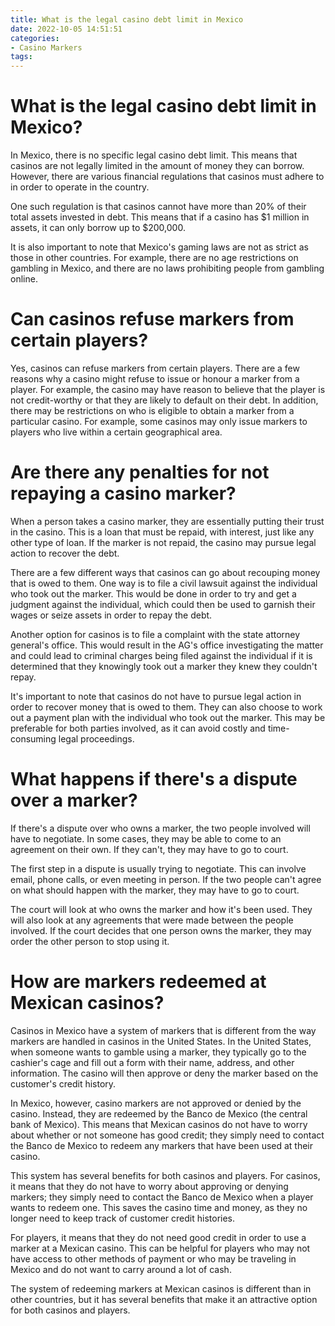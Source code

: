 ```yaml
---
title: What is the legal casino debt limit in Mexico
date: 2022-10-05 14:51:51
categories:
- Casino Markers
tags:
---
```



#  What is the legal casino debt limit in Mexico?

In Mexico, there is no specific legal casino debt limit. This means that casinos are not legally limited in the amount of money they can borrow. However, there are various financial regulations that casinos must adhere to in order to operate in the country.

One such regulation is that casinos cannot have more than 20% of their total assets invested in debt. This means that if a casino has $1 million in assets, it can only borrow up to $200,000.

It is also important to note that Mexico's gaming laws are not as strict as those in other countries. For example, there are no age restrictions on gambling in Mexico, and there are no laws prohibiting people from gambling online.

#  Can casinos refuse markers from certain players?

Yes, casinos can refuse markers from certain players. There are a few reasons why a casino might refuse to issue or honour a marker from a player. For example, the casino may have reason to believe that the player is not credit-worthy or that they are likely to default on their debt. In addition, there may be restrictions on who is eligible to obtain a marker from a particular casino. For example, some casinos may only issue markers to players who live within a certain geographical area.

#  Are there any penalties for not repaying a casino marker?

When a person takes a casino marker, they are essentially putting their trust in the casino. This is a loan that must be repaid, with interest, just like any other type of loan. If the marker is not repaid, the casino may pursue legal action to recover the debt.

There are a few different ways that casinos can go about recouping money that is owed to them. One way is to file a civil lawsuit against the individual who took out the marker. This would be done in order to try and get a judgment against the individual, which could then be used to garnish their wages or seize assets in order to repay the debt.

Another option for casinos is to file a complaint with the state attorney general's office. This would result in the AG's office investigating the matter and could lead to criminal charges being filed against the individual if it is determined that they knowingly took out a marker they knew they couldn't repay.

It's important to note that casinos do not have to pursue legal action in order to recover money that is owed to them. They can also choose to work out a payment plan with the individual who took out the marker. This may be preferable for both parties involved, as it can avoid costly and time-consuming legal proceedings.

#  What happens if there's a dispute over a marker?

If there's a dispute over who owns a marker, the two people involved will have to negotiate. In some cases, they may be able to come to an agreement on their own. If they can't, they may have to go to court.

The first step in a dispute is usually trying to negotiate. This can involve email, phone calls, or even meeting in person. If the two people can't agree on what should happen with the marker, they may have to go to court.

The court will look at who owns the marker and how it's been used. They will also look at any agreements that were made between the people involved. If the court decides that one person owns the marker, they may order the other person to stop using it.

#  How are markers redeemed at Mexican casinos?

Casinos in Mexico have a system of markers that is different from the way markers are handled in casinos in the United States. In the United States, when someone wants to gamble using a marker, they typically go to the cashier's cage and fill out a form with their name, address, and other information. The casino will then approve or deny the marker based on the customer's credit history.

In Mexico, however, casino markers are not approved or denied by the casino. Instead, they are redeemed by the Banco de Mexico (the central bank of Mexico). This means that Mexican casinos do not have to worry about whether or not someone has good credit; they simply need to contact the Banco de Mexico to redeem any markers that have been used at their casino.

This system has several benefits for both casinos and players. For casinos, it means that they do not have to worry about approving or denying markers; they simply need to contact the Banco de Mexico when a player wants to redeem one. This saves the casino time and money, as they no longer need to keep track of customer credit histories.

For players, it means that they do not need good credit in order to use a marker at a Mexican casino. This can be helpful for players who may not have access to other methods of payment or who may be traveling in Mexico and do not want to carry around a lot of cash.

The system of redeeming markers at Mexican casinos is different than in other countries, but it has several benefits that make it an attractive option for both casinos and players.